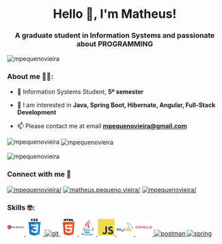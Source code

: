 <h1 align="center">Hello 👋, I'm Matheus!</h1>
<h3 align="center">A graduate student in Information Systems and passionate about PROGRAMMING</h3>

<p align="left"> <img src="https://komarev.com/ghpvc/?username=mpequenovieira&label=Visitas%20no%20Perfil&color=113979&style=flat" alt="mpequenovieira" /> </p>

<h3 align="left"> About me 👨‍💻:</h3>

- 🌱 Information Systems Student, <b>5º semester</b>

- 💬 I am interested in <b>Java, Spring Boot, Hibernate, Angular, Full-Stack Development</b>

- 📫 Please contact me at email <b>mpequenovieira@gmail.com</b>

<p><img align="left" src="https://github-readme-stats.vercel.app/api/top-langs?username=mpequenovieira&show_icons=true&theme=dark&hide_border=true&locale=en&layout=compact" alt="mpequenovieira" /></p>

<p>&nbsp;<img align="center" src="https://github-readme-stats.vercel.app/api?username=mpequenovieira&show_icons=true&theme=dark&hide_border=true&cache_seconds=1800&locale=en" alt="mpequenovieira" /></p>

<p><img align="center" src="https://github-readme-streak-stats.herokuapp.com/?user=mpequenovieira&theme=dark" alt="mpequenovieira" /></p>


<h3 align="left">Connect with me 🤝</h3>
<p align="left">
<a href="https://linkedin.com/in/mpequenovieira/" target="blank"><img align="center" src="https://raw.githubusercontent.com/rahuldkjain/github-profile-readme-generator/neutral-icons/src/images/icons/Social/linked-in-alt.svg" alt="mpequenovieira/" height="30" width="40" /></a>
<a href="https://fb.com/matheus.pequeno.vieira/" target="blank"><img align="center" src="https://raw.githubusercontent.com/rahuldkjain/github-profile-readme-generator/neutral-icons/src/images/icons/Social/facebook.svg" alt="matheus.pequeno.vieira/" height="30" width="40" /></a>
<a href="https://instagram.com/mpequenovieira/" target="blank"><img align="center" src="https://raw.githubusercontent.com/rahuldkjain/github-profile-readme-generator/neutral-icons/src/images/icons/Social/instagram.svg" alt="mpequenovieira/" height="30" width="40" /></a>
</p>

<h3 align="left"> Skills 🤓:</h3>
<p align="left"> <a href="https://angular.io" target="_blank"> <img src="https://raw.githubusercontent.com/devicons/devicon/master/icons/angularjs/angularjs-original-wordmark.svg" alt="angularjs" width="40" height="40"/> </a> <a href="https://www.w3schools.com/css/" target="_blank"> <img src="https://raw.githubusercontent.com/devicons/devicon/master/icons/css3/css3-original-wordmark.svg" alt="css3" width="40" height="40"/> </a> <a href="https://git-scm.com/" target="_blank"> <img src="https://www.vectorlogo.zone/logos/git-scm/git-scm-icon.svg" alt="git" width="40" height="40"/> </a> <a href="https://www.w3.org/html/" target="_blank"> <img src="https://raw.githubusercontent.com/devicons/devicon/master/icons/html5/html5-original-wordmark.svg" alt="html5" width="40" height="40"/> </a> <a href="https://www.java.com" target="_blank"> <img src="https://raw.githubusercontent.com/devicons/devicon/master/icons/java/java-original.svg" alt="java" width="40" height="40"/> </a> <a href="https://developer.mozilla.org/en-US/docs/Web/JavaScript" target="_blank"> <img src="https://raw.githubusercontent.com/devicons/devicon/master/icons/javascript/javascript-original.svg" alt="javascript" width="40" height="40"/> </a> <a href="https://www.mysql.com/" target="_blank"> <img src="https://raw.githubusercontent.com/devicons/devicon/master/icons/mysql/mysql-original-wordmark.svg" alt="mysql" width="40" height="40"/> </a> <a href="https://www.oracle.com/" target="_blank"> <img src="https://raw.githubusercontent.com/devicons/devicon/master/icons/oracle/oracle-original.svg" alt="oracle" width="40" height="40"/> </a> <a href="https://postman.com" target="_blank"> <img src="https://www.vectorlogo.zone/logos/getpostman/getpostman-icon.svg" alt="postman" width="40" height="40"/> </a> <a href="https://spring.io/" target="_blank"> <img src="https://www.vectorlogo.zone/logos/springio/springio-icon.svg" alt="spring" width="40" height="40"/> </a> </p>
